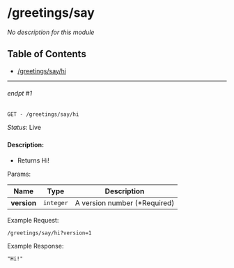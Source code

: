 # /greetings/say

_No description for this module_

## Table of Contents
- [/greetings/say/hi](#endpt-1)

___
###### endpt #1
```
GET - /greetings/say/hi
```

*Status*: Live
#####

#### Description:
- Returns Hi!

Params:

| Name | Type | Description |
|--|--|--|
| **version** | `integer` | A version number (*Required)


Example Request:
```
/greetings/say/hi?version=1
```

Example Response:
```
"Hi!"
```
